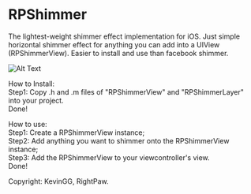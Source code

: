 # RPShimmer
The lightest-weight shimmer effect implementation for iOS. 
Just simple horizontal shimmer effect for anything you can add into a UIView (RPShimmerView).
Easier to install and use than facebook shimmer.

![Alt Text](http://www.iakworkshop.comuv.com/Public/img/GitLink/RPShimmer.gif)

<h>How to Install:</h><br/>
Step1: Copy .h and .m files of "RPShimmerView" and "RPShimmerLayer" into your project.<br/>
Done!<br/>

<h>How to use:</h><br/>
Step1: Create a RPShimmerView instance;<br/>
Step2: Add anything you want to shimmer onto the RPShimmerView instance;<br/>
Step3: Add the RPShimmerView to your viewcontroller's view.<br/>
Done!<br/>



<h>Copyright: KevinGG, RightPaw.</h>
